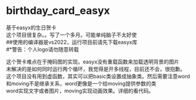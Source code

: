 # birthday_card_easyx
基于easyx的生日贺卡  
这个项目很复杂。。写了一个多月。可能单纯脑子不太好使  
##使用的编译器是vs2022，运行项目前请先下载easyx库  
#*警告：个人logo请勿随意转载  
  
这个贺卡难点在于掩码图的实现。easyx没有重载函数来加载透明背景的图片  
未解决的是如何同时运行两个循环，我觉得是开多线程，目前还不会，很抱歉。  
这个项目没有用到虚函数，其实可以把basic类设置成抽象类。然后需要注意word和moving不是继承关系，word更像是一个给moving提供参数的类  
word实现文字或者图片，moving实现动画效果。详细的看代码。  
